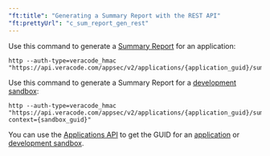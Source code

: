 ```yaml
---
"ft:title": "Generating a Summary Report with the REST API"
"ft:prettyUrl": "c_sum_report_gen_rest"
---
```

Use this command to generate a [Summary Report](https://docs.veracode.com/r/c_results_summaryresults1) for an application:

```shell
http --auth-type=veracode_hmac "https://api.veracode.com/appsec/v2/applications/{application_guid}/summary_report"
```

Use this command to generate a Summary Report for a [development sandbox](https://docs.veracode.com/r/c_about_sandbox):

```shell
http --auth-type=veracode_hmac "https://api.veracode.com/appsec/v2/applications/{application_guid}/summary_report?context={sandbox_guid}"

```

You can use the [Applications API](https://docs.veracode.com/r/c_apps_intro) to get the GUID for an [application](https://docs.veracode.com/r/r_applications_info) or [development sandbox](https://docs.veracode.com/r/r_applications_sandboxes).